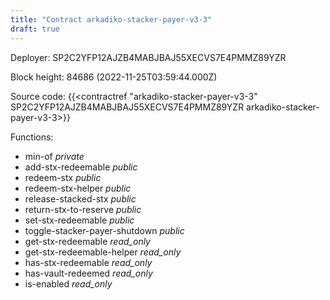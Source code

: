 ```yaml
---
title: "Contract arkadiko-stacker-payer-v3-3"
draft: true
---
```

Deployer: SP2C2YFP12AJZB4MABJBAJ55XECVS7E4PMMZ89YZR


 



Block height: 84686 (2022-11-25T03:59:44.000Z)

Source code: {{<contractref "arkadiko-stacker-payer-v3-3" SP2C2YFP12AJZB4MABJBAJ55XECVS7E4PMMZ89YZR arkadiko-stacker-payer-v3-3>}}

Functions:

* min-of _private_
* add-stx-redeemable _public_
* redeem-stx _public_
* redeem-stx-helper _public_
* release-stacked-stx _public_
* return-stx-to-reserve _public_
* set-stx-redeemable _public_
* toggle-stacker-payer-shutdown _public_
* get-stx-redeemable _read_only_
* get-stx-redeemable-helper _read_only_
* has-stx-redeemable _read_only_
* has-vault-redeemed _read_only_
* is-enabled _read_only_
